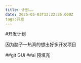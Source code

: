 ```yaml
---
title: 计划……
date: 2025-05-03T12:22:35.000Z
tags:开发
---
```


#开发计划

因为脑子一热真的想出好多开发项目

##git GUi
##ai 预填充


